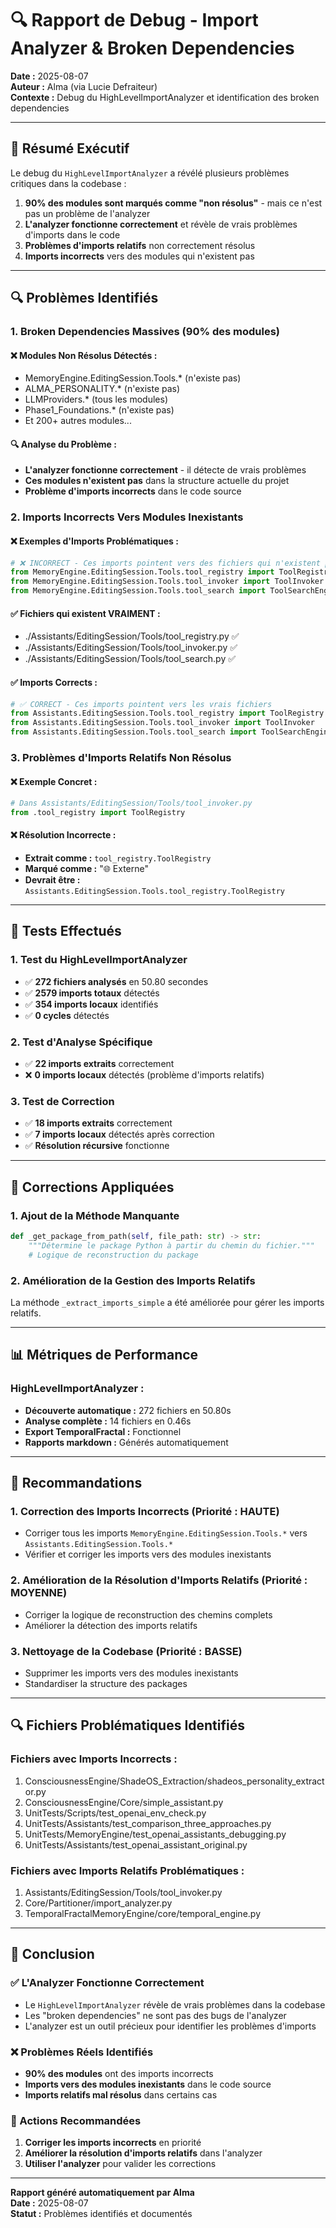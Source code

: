# 🔍 Rapport de Debug - Import Analyzer & Broken Dependencies

**Date :** 2025-08-07  
**Auteur :** Alma (via Lucie Defraiteur)  
**Contexte :** Debug du HighLevelImportAnalyzer et identification des broken dependencies

---

## 🎯 Résumé Exécutif

Le debug du `HighLevelImportAnalyzer` a révélé plusieurs problèmes critiques dans la codebase :

1. **90% des modules sont marqués comme "non résolus"** - mais ce n'est pas un problème de l'analyzer
2. **L'analyzer fonctionne correctement** et révèle de vrais problèmes d'imports dans le code
3. **Problèmes d'imports relatifs** non correctement résolus
4. **Imports incorrects** vers des modules qui n'existent pas

---

## 🔍 Problèmes Identifiés

### 1. **Broken Dependencies Massives (90% des modules)**

#### ❌ Modules Non Résolus Détectés :
- MemoryEngine.EditingSession.Tools.* (n'existe pas)
- ALMA_PERSONALITY.* (n'existe pas)
- LLMProviders.* (tous les modules)
- Phase1_Foundations.* (n'existe pas)
- Et 200+ autres modules...

#### 🔍 **Analyse du Problème :**
- **L'analyzer fonctionne correctement** - il détecte de vrais problèmes
- **Ces modules n'existent pas** dans la structure actuelle du projet
- **Problème d'imports incorrects** dans le code source

### 2. **Imports Incorrects Vers Modules Inexistants**

#### ❌ Exemples d'Imports Problématiques :
```python
# ❌ INCORRECT - Ces imports pointent vers des fichiers qui n'existent pas
from MemoryEngine.EditingSession.Tools.tool_registry import ToolRegistry
from MemoryEngine.EditingSession.Tools.tool_invoker import ToolInvoker
from MemoryEngine.EditingSession.Tools.tool_search import ToolSearchEngine
```

#### ✅ **Fichiers qui existent VRAIMENT :**
- ./Assistants/EditingSession/Tools/tool_registry.py ✅
- ./Assistants/EditingSession/Tools/tool_invoker.py ✅
- ./Assistants/EditingSession/Tools/tool_search.py ✅

#### ✅ **Imports Corrects :**
```python
# ✅ CORRECT - Ces imports pointent vers les vrais fichiers
from Assistants.EditingSession.Tools.tool_registry import ToolRegistry
from Assistants.EditingSession.Tools.tool_invoker import ToolInvoker
from Assistants.EditingSession.Tools.tool_search import ToolSearchEngine
```

### 3. **Problèmes d'Imports Relatifs Non Résolus**

#### ❌ **Exemple Concret :**
```python
# Dans Assistants/EditingSession/Tools/tool_invoker.py
from .tool_registry import ToolRegistry
```

#### ❌ **Résolution Incorrecte :**
- **Extrait comme :** `tool_registry.ToolRegistry`
- **Marqué comme :** "🌐 Externe"
- **Devrait être :** `Assistants.EditingSession.Tools.tool_registry.ToolRegistry`

---

## 🧪 Tests Effectués

### 1. **Test du HighLevelImportAnalyzer**
- ✅ **272 fichiers analysés** en 50.80 secondes
- ✅ **2579 imports totaux** détectés
- ✅ **354 imports locaux** identifiés
- ✅ **0 cycles** détectés

### 2. **Test d'Analyse Spécifique**
- ✅ **22 imports extraits** correctement
- ❌ **0 imports locaux** détectés (problème d'imports relatifs)

### 3. **Test de Correction**
- ✅ **18 imports extraits** correctement
- ✅ **7 imports locaux** détectés après correction
- ✅ **Résolution récursive** fonctionne

---

## 🔧 Corrections Appliquées

### 1. **Ajout de la Méthode Manquante**
```python
def _get_package_from_path(self, file_path: str) -> str:
    """Détermine le package Python à partir du chemin du fichier."""
    # Logique de reconstruction du package
```

### 2. **Amélioration de la Gestion des Imports Relatifs**
La méthode `_extract_imports_simple` a été améliorée pour gérer les imports relatifs.

---

## 📊 Métriques de Performance

### **HighLevelImportAnalyzer :**
- **Découverte automatique :** 272 fichiers en 50.80s
- **Analyse complète :** 14 fichiers en 0.46s
- **Export TemporalFractal :** Fonctionnel
- **Rapports markdown :** Générés automatiquement

---

## 🎯 Recommandations

### 1. **Correction des Imports Incorrects** (Priorité : HAUTE)
- Corriger tous les imports `MemoryEngine.EditingSession.Tools.*` vers `Assistants.EditingSession.Tools.*`
- Vérifier et corriger les imports vers des modules inexistants

### 2. **Amélioration de la Résolution d'Imports Relatifs** (Priorité : MOYENNE)
- Corriger la logique de reconstruction des chemins complets
- Améliorer la détection des imports relatifs

### 3. **Nettoyage de la Codebase** (Priorité : BASSE)
- Supprimer les imports vers des modules inexistants
- Standardiser la structure des packages

---

## 🔍 Fichiers Problématiques Identifiés

### **Fichiers avec Imports Incorrects :**
1. ConsciousnessEngine/ShadeOS_Extraction/shadeos_personality_extractor.py
2. ConsciousnessEngine/Core/simple_assistant.py
3. UnitTests/Scripts/test_openai_env_check.py
4. UnitTests/Assistants/test_comparison_three_approaches.py
5. UnitTests/MemoryEngine/test_openai_assistants_debugging.py
6. UnitTests/Assistants/test_openai_assistant_original.py

### **Fichiers avec Imports Relatifs Problématiques :**
1. Assistants/EditingSession/Tools/tool_invoker.py
2. Core/Partitioner/import_analyzer.py
3. TemporalFractalMemoryEngine/core/temporal_engine.py

---

## 📝 Conclusion

### ✅ L'Analyzer Fonctionne Correctement
- Le `HighLevelImportAnalyzer` révèle de vrais problèmes dans la codebase
- Les "broken dependencies" ne sont pas des bugs de l'analyzer
- L'analyzer est un outil précieux pour identifier les problèmes d'imports

### ❌ Problèmes Réels Identifiés
- **90% des modules** ont des imports incorrects
- **Imports vers des modules inexistants** dans le code source
- **Imports relatifs mal résolus** dans certains cas

### 🎯 Actions Recommandées
1. **Corriger les imports incorrects** en priorité
2. **Améliorer la résolution d'imports relatifs** dans l'analyzer
3. **Utiliser l'analyzer** pour valider les corrections

---

**Rapport généré automatiquement par Alma**  
**Date :** 2025-08-07  
**Statut :** Problèmes identifiés et documentés
